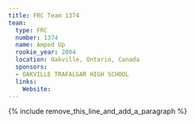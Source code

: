 ```yaml
---
title: FRC Team 1374
team:
  type: FRC
  number: 1374
  name: Amped Up
  rookie_year: 2004
  location: Oakville, Ontario, Canada
  sponsors:
  - OAKVILLE TRAFALGAR HIGH SCHOOL
  links:
    Website:
---
```


{% include remove_this_line_and_add_a_paragraph %}